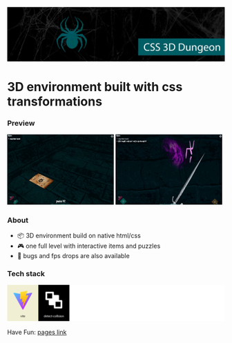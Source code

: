 <img src="./github extras/github poster x12991293.webp">

# 3D environment built with css transformations

### Preview

<img width="49%" src="./github extras/preview 1_x41231283.gif" alt="preview 1"> <img width="49%" src="./github extras/preview 2_x41231283.gif" alt="preview 2">

### About

*  :package: 3D environment build on native html/css
*  :video_game: one full level with interactive items and puzzles
*  :ant: bugs and fps drops are also available
  
### Tech stack

<img src="./github extras/tech stack x_1274981237.png" alt="tech stack list">

Have Fun: [pages link](https://mero-plaform.github.io/CSS-3D-Dungeon)
